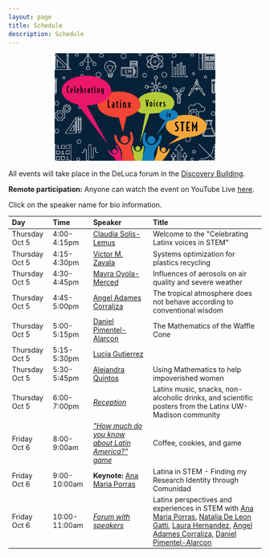 ```yaml
---
layout: page
title: Schedule
description: Schedule
---
```


<div style="text-align: center;">
    <img src="../assets/pics/LATINXinSTEM2.png" width="320">
</div>


All events will take place in the DeLuca forum in the [Discovery Building](https://goo.gl/maps/AeCdxxd4Qx1BGH9k6).

**Remote participation:** Anyone can watch the event on YouTube Live [here](https://youtube.com/live/ZBAv9rZC83E?feature=share).

Click on the speaker name for bio information.

| Day | Time | Speaker | Title |  
| :---   | :--- | :--- | :---  | 
| Thursday Oct 5 | 4:00-4:15pm | [Claudia Solis-Lemus](https://solislemuslab.github.io/latinx-uwmadison/pages/speakers.html#claudia) | Welcome to the "Celebrating Latinx voices in STEM" |
| Thursday Oct 5 | 4:15-4:30pm | [Victor M. Zavala](https://solislemuslab.github.io/latinx-uwmadison/pages/speakers.html#victor) | Systems optimization for plastics recycling |
| Thursday Oct 5 | 4:30-4:45pm | [Mayra Oyola-Merced](https://solislemuslab.github.io/latinx-uwmadison/pages/speakers.html#mayra) | Influences of aerosols on air quality and severe weather  |
| Thursday Oct 5 | 4:45-5:00pm | [Angel Adames Corraliza](https://solislemuslab.github.io/latinx-uwmadison/pages/speakers.html#angel) | The tropical atmosphere does not behave according to conventional wisdom  |
| Thursday Oct 5 | 5:00-5:15pm | [Daniel Pimentel-Alarcon](https://solislemuslab.github.io/latinx-uwmadison/pages/speakers.html#daniel) | The Mathematics of the Waffle Cone |
| Thursday Oct 5 | 5:15-5:30pm | [Lucia Gutierrez](https://solislemuslab.github.io/latinx-uwmadison/pages/speakers.html#lucia) |  | 
| Thursday Oct 5 | 5:30-5:45pm | [Alejandra Quintos](https://solislemuslab.github.io/latinx-uwmadison/pages/speakers.html#alejandra) | Using Mathematics to help impoverished women  | 
| Thursday Oct 5 | 6:00-7:00pm | [_Reception_](https://solislemuslab.github.io/latinx-uwmadison/pages/reception.html) | Latinx music, snacks, non-alcoholic drinks, and scientific posters from the Latinx UW-Madison community |
| Friday Oct 6 | 8:00-9:00am | [_"How much do you know about Latin America?" game_](https://solislemuslab.github.io/latinx-uwmadison/pages/games.html#game) | Coffee, cookies, and game |
| Friday Oct 6 | 9:00-10:00am | **Keynote:** [Ana Maria Porras](https://solislemuslab.github.io/latinx-uwmadison/pages/speakers.html#anamaria) | Latina in STEM - Finding my Research Identity through Comunidad |
| Friday Oct 6 | 10:00-11:00am | [_Forum with speakers_](https://solislemuslab.github.io/latinx-uwmadison/pages/games.html#forum) | Latinx perspectives and experiences in STEM with [Ana Maria Porras](https://solislemuslab.github.io/latinx-uwmadison/pages/speakers.html#anamaria), [Natalia De Leon Gatti](https://solislemuslab.github.io/latinx-uwmadison/pages/speakers.html#natalia), [Laura Hernandez](https://solislemuslab.github.io/latinx-uwmadison/pages/speakers.html#laura), [Angel Adames Corraliza](https://solislemuslab.github.io/latinx-uwmadison/pages/speakers.html#angel), [Daniel Pimentel-Alarcon](https://solislemuslab.github.io/latinx-uwmadison/pages/speakers.html#daniel) |

